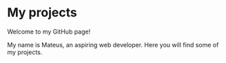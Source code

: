 # My projects

Welcome to my GitHub page!

My name is Mateus, an aspiring web developer. Here you will find some of my projects.
